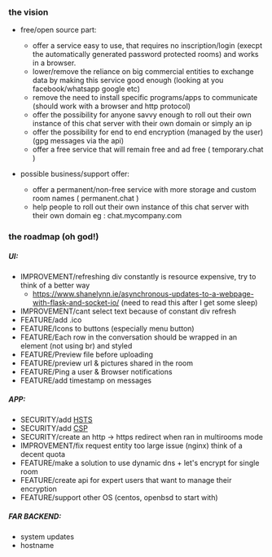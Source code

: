 ### the vision

- free/open source part:
  - offer a service easy to use, that requires no inscription/login (execpt the automatically generated password protected rooms) and works in a browser.
  - lower/remove the reliance on  big commercial entities to exchange data by making this service good enough (looking at you facebook/whatsapp google etc)
  - remove the need to install specific programs/apps to communicate (should work with a browser and http protocol) 
  - offer the possibility for anyone savvy enough to roll out their own instance of this chat server with their own domain or simply an ip
  - offer the possibility for end to end encryption (managed by the user) (gpg messages via the api)
  - offer a free service that will remain free and ad free ( temporary.chat )

- possible business/support offer:
  - offer a permanent/non-free service with more storage and custom room names ( permanent.chat )
  - help people to roll out their own instance of this chat server with their own domain eg : chat.mycompany.com


### the roadmap (oh god!)

##### UI:
- IMPROVEMENT/refreshing div constantly is resource expensive, try to think of a better way
  - https://www.shanelynn.ie/asynchronous-updates-to-a-webpage-with-flask-and-socket-io/ (need to read this after I get some sleep)
- IMPROVEMENT/cant select text because of constant div refresh
- FEATURE/add .ico
- FEATURE/Icons to buttons (especially menu button) 
- FEATURE/Each row in the conversation should be wrapped in an element (not using br) and styled
- FEATURE/Preview file before uploading
- FEATURE/preview url & pictures shared in the room
- FEATURE/Ping a user & Browser notifications
- FEATURE/add timestamp on messages
##### APP:
- SECURITY/add [HSTS](https://developer.mozilla.org/en-US/docs/Web/HTTP/Headers/Strict-Transport-Security)
- SECURITY/add [CSP](https://developer.mozilla.org/en-US/docs/Web/HTTP/CSP)
- SECURITY/create an http -> https redirect when ran in multirooms mode 
- IMPROVEMENT/fix request entity too large issue (nginx) think of a decent quota 
- FEATURE/make a solution to use dynamic dns + let's encrypt for single room 
- FEATURE/create api for expert users that want to manage their encryption
- FEATURE/support other OS (centos, openbsd to start with)
##### FAR BACKEND:
- system updates
- hostname

